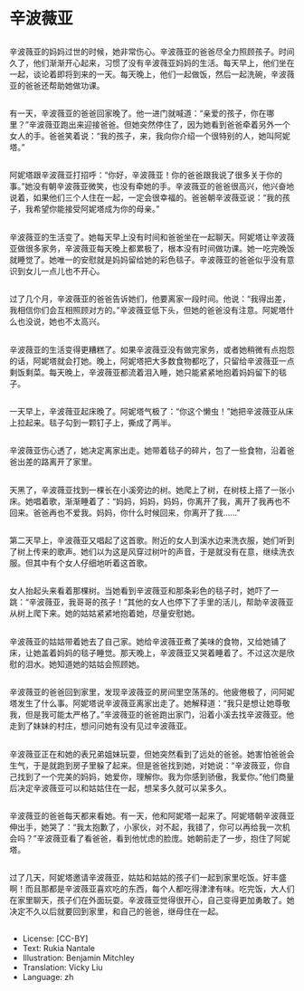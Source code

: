 # 辛波薇亚

##
辛波薇亚的妈妈过世的时候，她非常伤心。辛波薇亚的爸爸尽全力照顾孩子。时间久了，他们渐渐开心起来，习惯了没有辛波薇亚妈妈的生活。每天早上，他们坐在一起，谈论着即将到来的一天。每天晚上，他们一起做饭，然后一起洗碗，辛波薇亚的爸爸还帮助她做功课。

##
有一天，辛波薇亚的爸爸回家晚了。他一进门就喊道：“亲爱的孩子，你在哪里？”辛波薇亚跑出来迎接爸爸。但她突然停住了，因为她看到爸爸牵着另外一个女人的手。爸爸笑着说：“我的孩子，来，我向你介绍一个很特别的人，她叫阿妮塔。”

##
阿妮塔跟辛波薇亚打招呼：“你好，辛波薇亚！你的爸爸跟我说了很多关于你的事。”她没有朝辛波薇亚微笑，也没有牵她的手。辛波薇亚的爸爸很高兴，他兴奋地说着，如果他们三个人住在一起，一定会很幸福的。爸爸朝辛波薇亚说：“我的孩子，我希望你能接受阿妮塔成为你的母亲。”

##
辛波薇亚的生活变了。她每天早上没有时间和爸爸坐在一起聊天。阿妮塔让辛波薇亚做很多家务，辛波薇亚每天晚上都累极了，根本没有时间做功课。她一吃完晚饭就睡觉了。她唯一的安慰就是妈妈留给她的彩色毯子。辛波薇亚的爸爸似乎没有意识到女儿一点儿也不开心。

##
过了几个月，辛波薇亚的爸爸告诉她们，他要离家一段时间。他说：“我得出差，我相信你们会互相照顾对方的。”辛波薇亚低下头，但她的爸爸没有注意。阿妮塔什么也没说，她也不太高兴。

##
辛波薇亚的生活变得更糟糕了。如果辛波薇亚没有做完家务，或者她稍微有点抱怨的话，阿妮塔就会打她。晚上，阿妮塔把大多数食物都吃了，只留给辛波薇亚一点剩饭剩菜。每天晚上，辛波薇亚都流着泪入睡，她只能紧紧地抱着妈妈留下的毯子。

##
一天早上，辛波薇亚起床晚了。阿妮塔气极了：“你这个懒虫！”她把辛波薇亚从床上拉起来。毯子勾到一颗钉子上，撕成了两半。

##
辛波薇亚伤心透了，她决定离家出走。她带着毯子的碎片，包了一些食物，沿着爸爸出差的路离开了家里。

##
天黑了，辛波薇亚找到一棵长在小溪旁边的树。她爬上了树，在树枝上搭了一张小床。她唱着歌，渐渐睡着了：“妈妈，妈妈，妈妈，你离开了我，离开了我再也不回来。爸爸再也不爱我。妈妈，你什么时候回来，你离开了我......”

##
第二天早上，辛波薇亚又唱起了这首歌。附近的女人到溪水边来洗衣服，她们听到了树上传来的歌声。她们以为这是风穿过树叶的声音，于是就没有在意，继续洗衣服。但其中有个女人仔细地听着这首歌。

##
女人抬起头来看着那棵树。当她看到辛波薇亚和那条彩色的毯子时，她吓了一跳：“辛波薇亚，我哥哥的孩子！”其他的女人也停下了手里的活儿，帮助辛波薇亚从树上爬下来。她的姑姑紧紧地抱着她，尽量安慰她。

##
辛波薇亚的姑姑带着她去了自己家。她给辛波薇亚煮了美味的食物，又给她铺了床，让她盖着妈妈的毯子睡觉。那天晚上，辛波薇亚又哭着睡着了。不过这次是欣慰的泪水。她知道她的姑姑会照顾她。

##
辛波薇亚的爸爸回到家里，发现辛波薇亚的房间里空荡荡的。他疲倦极了，问阿妮塔发生了什么事。阿妮塔说辛波薇亚离家出走了。她解释道：“我只是想让她尊敬我，但是我可能太严格了。”辛波薇亚的爸爸跑出家门，沿着小溪去找辛波薇亚。他走到了妹妹的村庄，想问问她有没有见过辛波薇亚。

##
辛波薇亚正在和她的表兄弟姐妹玩耍，但她突然看到了远处的爸爸。她害怕爸爸会生气，于是就跑到房子里躲了起来。但是爸爸找到她，对她说：“辛波薇亚，你自己找到了一个完美的妈妈，她爱你，理解你。我为你感到骄傲，我爱你。”他们商量后决定辛波薇亚可以和姑姑住在一起，想呆多久就可以呆多久。

##
辛波薇亚的爸爸每天都来看她。有一天，他和阿妮塔一起来了。阿妮塔朝辛波薇亚伸出手，她哭了：“我太抱歉了，小家伙，对不起，我错了，你可以再给我一次机会吗？”辛波薇亚看了看爸爸，看到他忧虑的脸庞。她朝前走了一步，抱住了阿妮塔。

##
过了几天，阿妮塔邀请辛波薇亚，姑姑和姑姑的孩子们一起到家里吃饭。好丰盛啊！而且那都是辛波薇亚喜欢吃的东西，每个人都吃得津津有味。吃完饭，大人们在家里聊天，孩子们在外面玩耍。辛波薇亚觉得很开心，自己变得更加勇敢了。她决定不久以后就要回到家里，和自己的爸爸，继母住在一起。

##
* License: [CC-BY]
* Text: Rukia Nantale
* Illustration: Benjamin Mitchley
* Translation: Vicky Liu
* Language: zh

